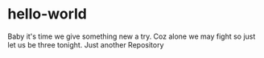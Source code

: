 # hello-world
Baby it's time we give something new a try.
Coz alone we may fight
so just let us be three tonight.
Just another Repository
